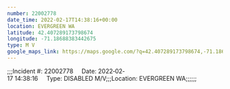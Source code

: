 ```yaml
---
number: 22002778
date_time: 2022-02-17T14:38:16+00:00
location: EVERGREEN WA
latitude: 42.407289173798674
longitude: -71.18688383442675
type: M V
google_maps_link: https://maps.google.com/?q=42.407289173798674,-71.18688383442675
---
```


;;;Incident #: 22002778     Date: 2022‐02‐17 14:38:16     Type: DISABLED M/V;;;Location: EVERGREEN WA;;;;;;
